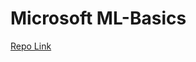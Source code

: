 # Microsoft ML-Basics

[Repo Link](https://github.com/MicrosoftDocs/ml-basics/blob/master/03%20-%20Classification.ipynb)
